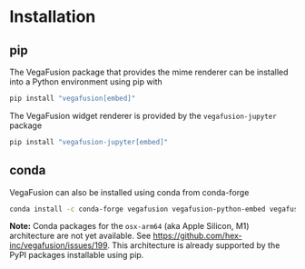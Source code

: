# Installation

## pip
The VegaFusion package that provides the mime renderer can be installed into a Python environment using pip with
```bash
pip install "vegafusion[embed]"
```

The VegaFusion widget renderer is provided by the `vegafusion-jupyter` package
```bash
pip install "vegafusion-jupyter[embed]"
```

## conda
VegaFusion can also be installed using conda from conda-forge

```bash
conda install -c conda-forge vegafusion vegafusion-python-embed vegafusion-jupyter
```

**Note:** Conda packages for the `osx-arm64` (aka Apple Silicon, M1) architecture are not yet available. See https://github.com/hex-inc/vegafusion/issues/199. This architecture is already supported by the PyPI packages installable using pip.
